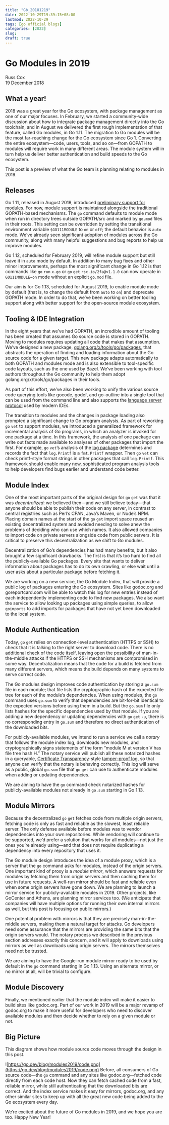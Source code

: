 ```yaml
---
title: "Gb_20181219"
date: 2022-10-29T19:39:15+08:00
lastmod: 2022-10-29
tags: [go official blogs]
categories: [2022]
slug:
draft: true
---
```

# Go Modules in 2019

Russ Cox  
19 December 2018

## What a year!

2018 was a great year for the Go ecosystem, with package management as one of our major focuses. In February, we started a community-wide discussion about how to integrate package management directly into the Go toolchain, and in August we delivered the first rough implementation of that feature, called Go modules, in Go 1.11. The migration to Go modules will be the most far-reaching change for the Go ecosystem since Go 1. Converting the entire ecosystem—code, users, tools, and so on—from GOPATH to modules will require work in many different areas. The module system will in turn help us deliver better authentication and build speeds to the Go ecosystem.

This post is a preview of what the Go team is planning relating to modules in 2019.

## Releases

Go 1.11, released in August 2018, introduced [preliminary support for modules](https://go.dev/doc/go1.11#modules). For now, module support is maintained alongside the traditional GOPATH-based mechanisms. The `go` command defaults to module mode when run in directory trees outside GOPATH/src and marked by `go.mod` files in their roots. This setting can be overridden by setting the transitional environment variable `$GO111MODULE` to `on` or `off`; the default behavior is `auto` mode. We’ve already seen significant adoption of modules across the Go community, along with many helpful suggestions and bug reports to help us improve modules.

Go 1.12, scheduled for February 2019, will refine module support but still leave it in `auto` mode by default. In addition to many bug fixes and other minor improvements, perhaps the most significant change in Go 1.12 is that commands like `go` `run` `x.go` or `go` `get` `rsc.io/2fa@v1.1.0` can now operate in `GO111MODULE=on` mode without an explicit `go.mod` file.

Our aim is for Go 1.13, scheduled for August 2019, to enable module mode by default (that is, to change the default from `auto` to `on`) and deprecate GOPATH mode. In order to do that, we’ve been working on better tooling support along with better support for the open-source module ecosystem.

## Tooling & IDE Integration

In the eight years that we’ve had GOPATH, an incredible amount of tooling has been created that assumes Go source code is stored in GOPATH. Moving to modules requires updating all code that makes that assumption. We’ve designed a new package, [golang.org/x/tools/go/packages](https://godoc.org/golang.org/x/tools/go/packages), that abstracts the operation of finding and loading information about the Go source code for a given target. This new package adapts automatically to both GOPATH and modules mode and is also extensible to tool-specific code layouts, such as the one used by Bazel. We’ve been working with tool authors throughout the Go community to help them adopt golang.org/x/tools/go/packages in their tools.

As part of this effort, we’ve also been working to unify the various source code querying tools like gocode, godef, and go-outline into a single tool that can be used from the command line and also supports the [language server protocol](https://langserver.org/) used by modern IDEs.

The transition to modules and the changes in package loading also prompted a significant change to Go program analysis. As part of reworking `go` `vet` to support modules, we introduced a generalized framework for incremental analysis of Go programs, in which an analyzer is invoked for one package at a time. In this framework, the analysis of one package can write out facts made available to analyses of other packages that import the first. For example, `go` `vet`’s analysis of the [log package](https://go.dev/pkg/log/) determines and records the fact that `log.Printf` is a `fmt.Printf` wrapper. Then `go` `vet` can check printf-style format strings in other packages that call `log.Printf`. This framework should enable many new, sophisticated program analysis tools to help developers find bugs earlier and understand code better.

## Module Index

One of the most important parts of the original design for `go` `get` was that it was _decentralized_: we believed then—and we still believe today—that anyone should be able to publish their code on any server, in contrast to central registries such as Perl’s CPAN, Java’s Maven, or Node’s NPM. Placing domain names at the start of the `go` `get` import space reused an existing decentralized system and avoided needing to solve anew the problems of deciding who can use which names. It also allowed companies to import code on private servers alongside code from public servers. It is critical to preserve this decentralization as we shift to Go modules.

Decentralization of Go’s dependencies has had many benefits, but it also brought a few significant drawbacks. The first is that it’s too hard to find all the publicly-available Go packages. Every site that wants to deliver information about packages has to do its own crawling, or else wait until a user asks about a particular package before fetching it.

We are working on a new service, the Go Module Index, that will provide a public log of packages entering the Go ecosystem. Sites like godoc.org and goreportcard.com will be able to watch this log for new entries instead of each independently implementing code to find new packages. We also want the service to allow looking up packages using simple queries, to allow `goimports` to add imports for packages that have not yet been downloaded to the local system.

## Module Authentication

Today, `go` `get` relies on connection-level authentication (HTTPS or SSH) to check that it is talking to the right server to download code. There is no additional check of the code itself, leaving open the possibility of man-in-the-middle attacks if the HTTPS or SSH mechanisms are compromised in some way. Decentralization means that the code for a build is fetched from many different servers, which means the build depends on many systems to serve correct code.

The Go modules design improves code authentication by storing a `go.sum` file in each module; that file lists the cryptographic hash of the expected file tree for each of the module’s dependencies. When using modules, the `go` command uses `go.sum` to verify that dependencies are bit-for-bit identical to the expected versions before using them in a build. But the `go.sum` file only lists hashes for the specific dependencies used by that module. If you are adding a new dependency or updating dependencies with `go` `get` `-u`, there is no corresponding entry in `go.sum` and therefore no direct authentication of the downloaded bits.

For publicly-available modules, we intend to run a service we call a _notary_ that follows the module index log, downloads new modules, and cryptographically signs statements of the form “module M at version V has file tree hash H.” The notary service will publish all these notarized hashes in a queryable, [Certificate Transparency](https://www.certificate-transparency.org/)\-style [tamper-proof log](http://static.usenix.org/event/sec09/tech/full_papers/crosby.pdf), so that anyone can verify that the notary is behaving correctly. This log will serve as a public, global `go.sum` file that `go` `get` can use to authenticate modules when adding or updating dependencies.

We are aiming to have the `go` command check notarized hashes for publicly-available modules not already in `go.sum` starting in Go 1.13.

## Module Mirrors

Because the decentralized `go` `get` fetches code from multiple origin servers, fetching code is only as fast and reliable as the slowest, least reliable server. The only defense available before modules was to vendor dependencies into your own repositories. While vendoring will continue to be supported, we’d prefer a solution that works for all modules—not just the ones you’re already using—and that does not require duplicating a dependency into every repository that uses it.

The Go module design introduces the idea of a module proxy, which is a server that the `go` command asks for modules, instead of the origin servers. One important kind of proxy is a _module mirror_, which answers requests for modules by fetching them from origin servers and then caching them for use in future requests. A well-run mirror should be fast and reliable even when some origin servers have gone down. We are planning to launch a mirror service for publicly-available modules in 2019. Other projects, like GoCenter and Athens, are planning mirror services too. (We anticipate that companies will have multiple options for running their own internal mirrors as well, but this post is focusing on public mirrors.)

One potential problem with mirrors is that they are precisely man-in-the-middle servers, making them a natural target for attacks. Go developers need some assurance that the mirrors are providing the same bits that the origin servers would. The notary process we described in the previous section addresses exactly this concern, and it will apply to downloads using mirrors as well as downloads using origin servers. The mirrors themselves need not be trusted.

We are aiming to have the Google-run module mirror ready to be used by default in the `go` command starting in Go 1.13. Using an alternate mirror, or no mirror at all, will be trivial to configure.

## Module Discovery

Finally, we mentioned earlier that the module index will make it easier to build sites like godoc.org. Part of our work in 2019 will be a major revamp of godoc.org to make it more useful for developers who need to discover available modules and then decide whether to rely on a given module or not.

## Big Picture

This diagram shows how module source code moves through the design in this post.

![https://go.dev/blog/modules2019/code.png](https://go.dev/blog/modules2019/code.png)
Before, all consumers of Go source code—the `go` command and any sites like godoc.org—fetched code directly from each code host. Now they can fetch cached code from a fast, reliable mirror, while still authenticating that the downloaded bits are correct. And the index service makes it easy for mirrors, godoc.org, and any other similar sites to keep up with all the great new code being added to the Go ecosystem every day.

We’re excited about the future of Go modules in 2019, and we hope you are too. Happy New Year!
